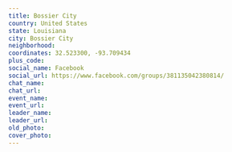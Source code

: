 ```yaml
---
title: Bossier City
country: United States
state: Louisiana
city: Bossier City
neighborhood: 
coordinates: 32.523300, -93.709434
plus_code:
social_name: Facebook
social_url: https://www.facebook.com/groups/381135042380814/
chat_name:
chat_url:
event_name:
event_url:
leader_name:
leader_url:
old_photo: 
cover_photo:
---
```

